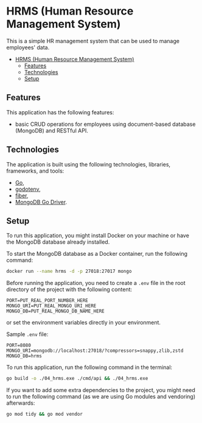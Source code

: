 # HRMS (Human Resource Management System)

This is a simple HR management system that can be used to manage employees' data.

- [HRMS (Human Resource Management System)](#hrms-human-resource-management-system)
  - [Features](#features)
  - [Technologies](#technologies)
  - [Setup](#setup)

## Features

This application has the following features:

- basic CRUD operations for employees using document-based database (MongoDB) and RESTful API.

## Technologies

The application is built using the following technologies, libraries, frameworks, and tools:

- [Go](https://golang.org/),
- [godotenv](https://github.com/joho/godotenv),
- [fiber](https://github.com/gofiber/fiber),
- [MongoDB Go Driver](https://github.com/mongodb/mongo-go-driver).

## Setup

To run this application, you might install Docker on your machine or have the MongoDB database already installed.

To start the MongoDB database as a Docker container, run the following command:

```bash
docker run --name hrms -d -p 27018:27017 mongo
```

Before running the application, you need to create a `.env` file in the root directory of the project with the following content:

```env
PORT=PUT_REAL_PORT_NUMBER_HERE
MONGO_URI=PUT_REAL_MONGO_URI_HERE
MONGO_DB=PUT_REAL_MONGO_DB_NAME_HERE
```

or set the environment variables directly in your environment.

Sample `.env` file:

```env
PORT=8080
MONGO_URI=mongodb://localhost:27018/?compressors=snappy,zlib,zstd
MONGO_DB=hrms
```

To run this application, run the following command in the terminal:

```bash
go build -o ./04_hrms.exe ./cmd/api && ./04_hrms.exe
```

If you want to add some extra dependencies to the project, you might need to run the following command (as we are using Go modules and vendoring) afterwards:

```bash
go mod tidy && go mod vendor
```

